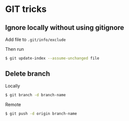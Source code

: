 # GIT tricks

## Ignore locally without using gitignore
Add file to `.git/info/exclude`

Then run
```sh
$ git update-index --assume-unchanged file
```

## Delete branch
Locally
```sh
$ git branch -d branch-name
```

Remote
```sh
$ git push -d origin branch-name
```

